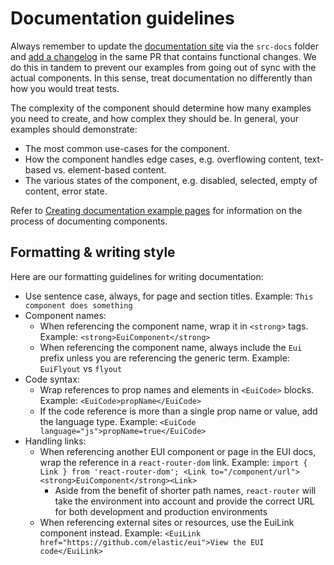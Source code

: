 # Documentation guidelines

Always remember to update the [documentation site](https://elastic.github.io/eui/) via the `src-docs` folder and [add a changelog](./changelogs.md) in the same PR that contains functional changes. We do this in tandem to prevent our examples from going out of sync with the actual components. In this sense, treat documentation no differently than how you would treat tests.

The complexity of the component should determine how many examples you need to create, and how complex they should be. In general, your examples should demonstrate:

* The most common use-cases for the component.
* How the component handles edge cases, e.g. overflowing content, text-based vs. element-based content.
* The various states of the component, e.g. disabled, selected, empty of content, error state.

Refer to [Creating documentation example pages](./creating-documentation-pages.md) for information on the process of documenting components.

## Formatting & writing style

Here are our formatting guidelines for writing documentation:

- Use sentence case, always, for page and section titles. Example: `This component does something`
- Component names:
  - When referencing the component name, wrap it in `<strong>` tags. Example: `<strong>EuiComponent</strong>`
  - When referencing the component name, always include the `Eui` prefix unless you are referencing the generic term. Example: `EuiFlyout` vs `flyout`
- Code syntax:
  - Wrap references to prop names and elements in `<EuiCode>` blocks. Example: `<EuiCode>propName</EuiCode>`
  - If the code reference is more than a single prop name or value, add the language type. Example: `<EuiCode language="js">propName=true</EuiCode>`
- Handling links:
  - When referencing another EUI component or page in the EUI docs, wrap the reference in a `react-router-dom` link. Example: `import { Link } from 'react-router-dom'; <Link to="/component/url"><strong>EuiComponent</strong><Link>`
    - Aside from the benefit of shorter path names, `react-router` will take the environment into account and provide the correct URL for both development and production environments
  - When referencing external sites or resources, use the EuiLink component instead. Example: `<EuiLink href="https://github.com/elastic/eui">View the EUI code</EuiLink>`
